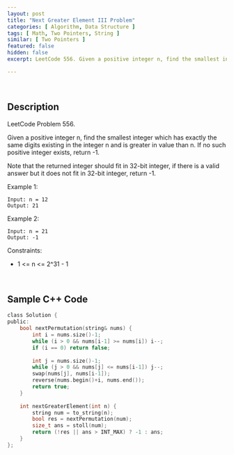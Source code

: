 ```yaml
---
layout: post
title: "Next Greater Element III Problem"
categories: [ Algorithm, Data Structure ]
tags: [ Math, Two Pointers, String ]
similar: [ Two Pointers ]
featured: false
hidden: false
excerpt: LeetCode 556. Given a positive integer n, find the smallest integer which has exactly the same digits existing in the integer n and is greater in value than n. If no such positive integer exists, return -1.

---
```


<br />

## Description

LeetCode Problem 556.

Given a positive integer n, find the smallest integer which has exactly the same digits existing in the integer n and is greater in value than n. If no such positive integer exists, return -1.

Note that the returned integer should fit in 32-bit integer, if there is a valid answer but it does not fit in 32-bit integer, return -1.

Example 1:
```
Input: n = 12
Output: 21
```

Example 2:
```
Input: n = 21
Output: -1
```

Constraints:
* 1 <= n <= 2^31 - 1

<br />

## Sample C++ Code


```c
class Solution {
public:
    bool nextPermutation(string& nums) {
        int i = nums.size()-1;
        while (i > 0 && nums[i-1] >= nums[i]) i--;
        if (i == 0) return false;
        
        int j = nums.size()-1;
        while (j > 0 && nums[j] <= nums[i-1]) j--;
        swap(nums[j], nums[i-1]);
        reverse(nums.begin()+i, nums.end());
        return true;
    }
    
    int nextGreaterElement(int n) {
        string num = to_string(n);
        bool res = nextPermutation(num);
        size_t ans = stoll(num);
        return (!res || ans > INT_MAX) ? -1 : ans;
    }
};
```


